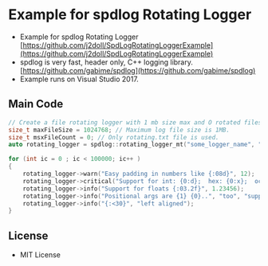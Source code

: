 # Example for spdlog Rotating Logger

- Example for spdlog Rotating Logger [https://github.com/j2doll/SpdLogRotatingLoggerExample](https://github.com/j2doll/SpdLogRotatingLoggerExample)
- spdlog is very fast, header only, C++ logging library. [https://github.com/gabime/spdlog](https://github.com/gabime/spdlog)
- Example runs on Visual Studio 2017.

## Main Code
 
```cpp
// Create a file rotating logger with 1 mb size max and O rotated files
size_t maxFileSize = 1024768; // Maximum log file size is 1MB.
size_t msxFileCount = 0; // Only rotating.txt file is used.
auto rotating_logger = spdlog::rotating_logger_mt("some_logger_name", "rotating.txt", maxFileSize, msxFileCount);

for (int ic = 0 ; ic < 100000; ic++ ) 
{
	rotating_logger->warn("Easy padding in numbers like {:08d}", 12);
	rotating_logger->critical("Support for int: {0:d};  hex: {0:x};  oct: {0:o}; bin: {0:b}", 42);
	rotating_logger->info("Support for floats {:03.2f}", 1.23456);
	rotating_logger->info("Positional args are {1} {0}..", "too", "supported");
	rotating_logger->info("{:<30}", "left aligned");
}
```

## License
- MIT License
